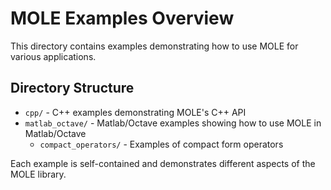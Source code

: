 # MOLE Examples Overview

This directory contains examples demonstrating how to use MOLE for various applications.

## Directory Structure

- `cpp/` - C++ examples demonstrating MOLE's C++ API
- `matlab_octave/` - Matlab/Octave examples showing how to use MOLE in Matlab/Octave
  - `compact_operators/` - Examples of compact form operators

Each example is self-contained and demonstrates different aspects of the MOLE library.
